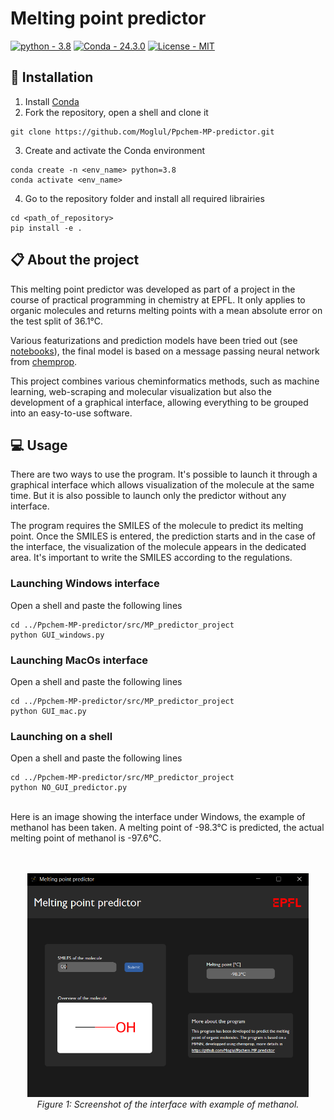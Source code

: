 # Melting point predictor
[![python - 3.8](https://img.shields.io/badge/python-3.8-blue)](https://) [![Conda - 24.3.0](https://img.shields.io/badge/Conda-24.3.0-blue)](https://) [![License - MIT](https://img.shields.io/badge/License-MIT-yellow)](https://)
## :wrench: Installation

1. Install [Conda](https://conda.io/projects/conda/en/latest/index.html)
2. Fork the repository, open a shell and clone it
```
git clone https://github.com/Moglul/Ppchem-MP-predictor.git
```
3. Create and activate the Conda environment
```
conda create -n <env_name> python=3.8
conda activate <env_name>
```
4. Go to the repository folder and install all required librairies
```
cd <path_of_repository>
pip install -e .
```

## :clipboard: About the project

This melting point predictor was developed as part of a project in the course of practical programming in chemistry at EPFL. It only applies to organic molecules and returns melting points with a mean absolute error on the test split of 36.1°C.

Various featurizations and prediction models have been tried out (see [notebooks](https://github.com/Moglul/Ppchem-MP-predictor/tree/main/notebooks)), the final model is based on a message passing neural network from [chemprop](https://github.com/chemprop/chemprop). 

This project combines various cheminformatics methods, such as machine learning, web-scraping and molecular visualization but also the development of a graphical interface, allowing everything to be grouped into an easy-to-use software.

## :computer: Usage
There are two ways to use the program. It's possible to launch it through a graphical interface which allows visualization of the molecule at the same time. But it is also possible to launch only the predictor without any interface.

The program requires the SMILES of the molecule to predict its melting point. Once the SMILES is entered, the prediction starts and in the case of the interface, the visualization of the molecule appears in the dedicated area. It's important to write the SMILES according to the regulations.

### Launching Windows interface 
Open a shell and paste the following lines
```
cd ../Ppchem-MP-predictor/src/MP_predictor_project
python GUI_windows.py
```

### Launching MacOs interface
Open a shell and paste the following lines
```
cd ../Ppchem-MP-predictor/src/MP_predictor_project
python GUI_mac.py
```

### Launching on a shell
Open a shell and paste the following lines
```
cd ../Ppchem-MP-predictor/src/MP_predictor_project
python NO_GUI_predictor.py
```

<br />
Here is an image showing the interface under Windows, the example of methanol has been taken. A melting point of -98.3°C is predicted, the actual melting point of methanol is -97.6°C.
<br><br><br>
<p align="center">
  <img src="assets/screen_interface.png" width="450" alt="Screen Interface">
  <br>
  <em>Figure 1: Screenshot of the interface with example of methanol.</em>
</p>
